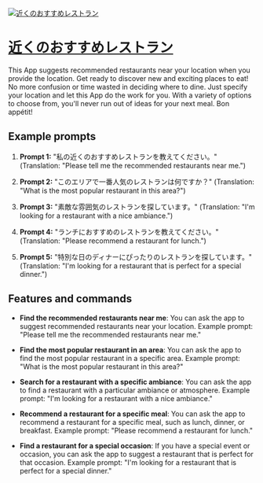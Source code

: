 [![近くのおすすめレストラン](https://files.oaiusercontent.com/file-gaDmkL3mIwaDjCKfXlnIgFnW?se=2123-10-18T02%3A03%3A21Z&sp=r&sv=2021-08-06&sr=b&rscc=max-age%3D31536000%2C%20immutable&rscd=attachment%3B%20filename%3D98bd3a95-d086-4e6a-b73a-bcb16df3a6f2.png&sig=Hj6GEwwd4MK2zdu%2BTLLaziVn7JsO9w19x8CuzsjhvyQ%3D)](https://chat.openai.com/g/g-CERnCsBrO-jin-kunoosusumeresutoran)

# [近くのおすすめレストラン](https://chat.openai.com/g/g-CERnCsBrO-jin-kunoosusumeresutoran)

This App suggests recommended restaurants near your location when you provide the location. Get ready to discover new and exciting places to eat! No more confusion or time wasted in deciding where to dine. Just specify your location and let this App do the work for you. With a variety of options to choose from, you'll never run out of ideas for your next meal. Bon appétit!

## Example prompts

1. **Prompt 1:** "私の近くのおすすめレストランを教えてください。"
(Translation: "Please tell me the recommended restaurants near me.")

2. **Prompt 2:** "このエリアで一番人気のレストランは何ですか？"
(Translation: "What is the most popular restaurant in this area?")

3. **Prompt 3:** "素敵な雰囲気のレストランを探しています。"
(Translation: "I'm looking for a restaurant with a nice ambiance.")

4. **Prompt 4:** "ランチにおすすめのレストランを教えてください。"
(Translation: "Please recommend a restaurant for lunch.")

5. **Prompt 5:** "特別な日のディナーにぴったりのレストランを探しています。"
(Translation: "I'm looking for a restaurant that is perfect for a special dinner.")

## Features and commands

- **Find the recommended restaurants near me**: You can ask the app to suggest recommended restaurants near your location.
Example prompt: "Please tell me the recommended restaurants near me."

- **Find the most popular restaurant in an area**: You can ask the app to find the most popular restaurant in a specific area.
Example prompt: "What is the most popular restaurant in this area?"

- **Search for a restaurant with a specific ambiance**: You can ask the app to find a restaurant with a particular ambiance or atmosphere.
Example prompt: "I'm looking for a restaurant with a nice ambiance."

- **Recommend a restaurant for a specific meal**: You can ask the app to recommend a restaurant for a specific meal, such as lunch, dinner, or breakfast.
Example prompt: "Please recommend a restaurant for lunch."

- **Find a restaurant for a special occasion**: If you have a special event or occasion, you can ask the app to suggest a restaurant that is perfect for that occasion.
Example prompt: "I'm looking for a restaurant that is perfect for a special dinner."
